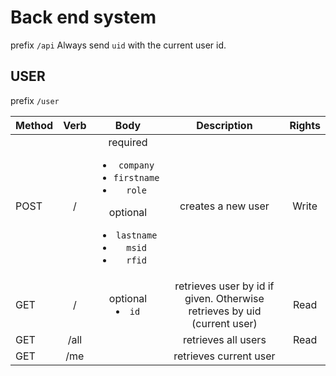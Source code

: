# Back end system

prefix `/api`
Always send `uid` with the current user id.

## USER

prefix `/user`

| Method | Verb |                                                                      Body                                                                       |                               Description                                | Rights |
| :----- | :--: | :---------------------------------------------------------------------------------------------------------------------------------------------: | :----------------------------------------------------------------------: | :----: |
| POST   |  /   | required<ul><li>`company`</li><li>`firstname`</li><li>`role`</li></ul></li> optional <ul><li>`lastname`</li><li>`msid`</li><li>`rfid`</li></ul> |                            creates a new user                            | Write  |
| GET    |  /   |                                                             optional <li>`id`</li>                                                              | retrieves user by id if given. Otherwise retrieves by uid (current user) |  Read  |
| GET    | /all |                                                                                                                                                 |                           retrieves all users                            |  Read  |
| GET    | /me  |                                                                                                                                                 |                          retrieves current user                          |        |
